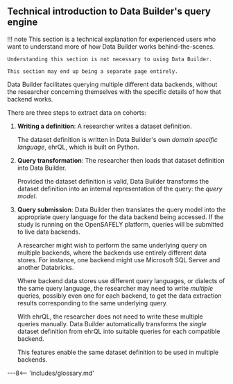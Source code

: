 ## Technical introduction to Data Builder's query engine

!!! note
    This section is a technical explanation for experienced users who want
    to understand more of how Data Builder works behind-the-scenes.

    Understanding this section is not necessary to using Data Builder.

    This section may end up being a separate page entirely.

Data Builder facilitates querying multiple different data backends,
without the researcher concerning themselves with the specific details
of how that backend works.

There are three steps to extract data on cohorts:

1. **Writing a definition**: A researcher writes a dataset definition.

     The dataset definition is written in Data Builder's own *domain
     specific language*, ehrQL, which is built on Python.

2. **Query transformation**: The researcher then loads that dataset
   definition into Data Builder.

     Provided the dataset definition is valid, Data Builder transforms
     the dataset definition into an internal representation of the
     query: the *query model*.

3. **Query submission**: Data Builder then translates the query model
   into the appropriate query language for the data backend being
   accessed. If the study is running on the OpenSAFELY platform, queries
   will be submitted to live data backends.

     A researcher might wish to perform the same underlying query on multiple backends,
     where the backends use entirely different data stores.
     For instance, one backend might use Microsoft SQL Server and another Databricks.

     Where backend data stores use different query languages,
     or dialects of the same query language,
     the researcher may need to write *multiple* queries,
     possibly even one for each backend,
     to get the data extraction results corresponding to the same underlying query.

     With ehrQL, the researcher does not need to write these multiple queries manually.
     Data Builder automatically transforms the *single* dataset definition from ehrQL
     into suitable queries for each compatible backend.

     This features enable the same dataset definition to be used in multiple backends.

---8<-- 'includes/glossary.md'
